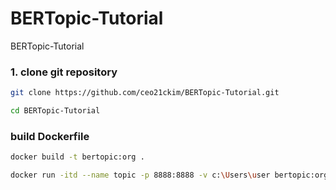 # BERTopic-Tutorial
BERTopic-Tutorial

### 1. clone git repository
```bash
git clone https://github.com/ceo21ckim/BERTopic-Tutorial.git

cd BERTopic-Tutorial
```


### build Dockerfile
```bash
docker build -t bertopic:org .

docker run -itd --name topic -p 8888:8888 -v c:\Users\user bertopic:org
```
